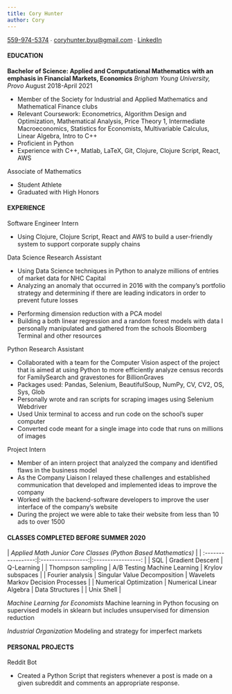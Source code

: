 ```yaml
---
title: Cory Hunter
author: Cory
---
```

[559-974-5374](tel:5599745374) ∙ <coryhunter.byu@gmail.com> ∙ [LinkedIn](https://linkedin.com/in/coryrhunter)  

#### EDUCATION

**Bachelor of Science: Applied and Computational Mathematics with an emphasis in Financial Markets, Economics**
*Brigham Young University, Provo*  August 2018-April 2021
   * Member of the Society for Industrial and Applied Mathematics and Mathematical Finance clubs  
   * Relevant Coursework: Econometrics, Algorithm Design and Optimization, Mathematical Analysis, Price Theory 1, Intermediate Macroeconomics, Statistics for Economists, Multivariable Calculus, Linear Algebra, Intro to C++  
   * Proficient in Python  
   * Experience with C++, Matlab, LaTeX, Git, Clojure, Clojure Script, React, AWS  

Associate of Mathematics
   * Student Athlete  
   * Graduated with High Honors  

#### EXPERIENCE
Software Engineer Intern
   + Using Clojure, Clojure Script, React and AWS to build a user-friendly system to support corporate supply chains  

Data Science Research Assistant 	
   + Using Data Science techniques in Python to analyze millions of entries of market data for NHC Capital    
   + Analyzing an anomaly that occurred in 2016 with the company’s portfolio strategy and determining if there   are leading indicators in order to prevent future losses    
   * Performing dimension reduction with a PCA model  
   * Building a both linear regression and a random forest models with data I personally manipulated and gathered from the schools Bloomberg Terminal and other resources  

Python Research Assistant
   * Collaborated with a team for the Computer Vision aspect of the project that is aimed at using Python to more efficiently analyze census records for FamilySearch and gravestones for BillionGraves  
   * Packages used: Pandas, Selenium, BeautifulSoup, NumPy, CV, CV2, OS, Sys, Glob  
   * Personally wrote and ran scripts for scraping images using Selenium Webdriver  
   * Used Unix terminal to access and run code on the school’s super computer  
   * Converted code meant for a single image into code that runs on millions of images  

Project Intern
   * Member of an intern project that analyzed the company and identified flaws in the business model  
   * As the Company Liaison I relayed these challenges and established communication that developed and implemented ideas to improve the company  
   * Worked with the backend-software developers to improve the user interface of the company’s website  
   * During the project we were able to take their website from less than 10 ads to over 1500  

#### CLASSES COMPLETED BEFORE SUMMER 2020

| *Applied Math Junior Core Classes (Python Based Mathematics)* |
| :-----------------:|:-----------------:|:-----------------: |
| SQL | Gradient Descent | Q-Learning |
| Thompson sampling | A/B Testing	Machine Learning |   Krylov subspaces |
| Fourier analysis | Singular Value Decomposition | Wavelets	Markov Decision Processes |
| Numerical Optimization | Numerical Linear Algebra | Data Structures |
| Unix Shell |

*Machine Learning for Economists*
  Machine learning in Python focusing on supervised models in sklearn but includes unsupervised for dimension reduction

*Industrial Organization*
   Modeling and strategy for imperfect markets

#### PERSONAL PROJECTS

Reddit Bot
   * Created a Python Script that registers whenever a post is made on a given subreddit and comments an appropriate response.
